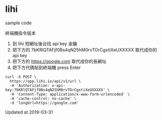 # lihi
sample code

終端機指令版本
1. 到 lihi 短網址後台找 api key 金鑰 
2. 把下方的 7bKRlQTAFjf0Bs4qN25hM0rvTOrCgxtiXeUXXXXX 取代成你的 api key 
3. 把下方的 https://google.com 取代成你的長網址
4. 把下方代碼貼到終端機 press Enter
```
curl -X POST \
  https://app.lihi.io/api/v1/url \
  -H 'Authorization: x-api-key:7bKRlQTAFjf0Bs4qN25hM0rvTOrCgxtiXeUXXXXX' \
  -H 'Content-Type: application/x-www-form-urlencoded' \
  -H 'cache-control: no-cache' \
  -d 'longUrl=https://google.com'
```

Updated at 2019-03-31